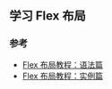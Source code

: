 ## 学习 Flex 布局

### 参考

- [Flex 布局教程：语法篇](https://www.ruanyifeng.com/blog/2015/07/flex-grammar.html)
- [Flex 布局教程：实例篇](http://www.ruanyifeng.com/blog/2015/07/flex-examples.html)
